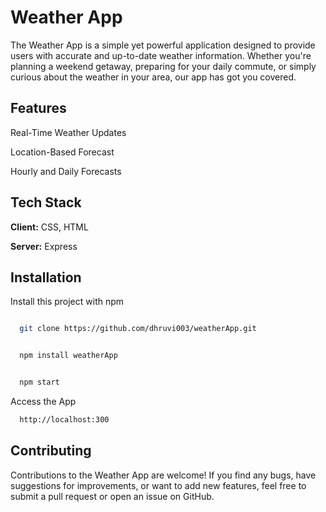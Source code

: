 
# Weather App

The Weather App is a simple yet powerful application designed to provide users with accurate and up-to-date weather information. Whether you're planning a weekend getaway, preparing for your daily commute, or simply curious about the weather in your area, our app has got you covered.




## Features

Real-Time Weather Updates

Location-Based Forecast

Hourly and Daily Forecasts


## Tech Stack

**Client:** CSS, HTML

**Server:** Express


## Installation

Install this project with npm

```bash

  git clone https://github.com/dhruvi003/weatherApp.git
```

```bash

  npm install weatherApp
```

```bash

  npm start
```

Access the App
```bash
  http://localhost:300
```
## Contributing

Contributions to the Weather App are welcome! If you find any bugs, have suggestions for improvements, or want to add new features, feel free to submit a pull request or open an issue on GitHub.


